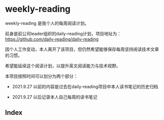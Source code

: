 # weekly-reading

weekly-reading 是我个人的每周阅读计划。

前身是前公司leader组织的daily-reading计划，项目地址为：https://github.com/daily-reading/daily-reading

因个人工作变动，本人离开了该项目，但仍然希望能够保存每周坚持阅读技术文章的习惯。

希望能延续这个阅读计划，以提升英文阅读能力与技术视野。

本项目按照时间可以划分为两个部分：

- 2021.9.27 以前的内容是过去在daily-reading项目中本人读书笔记的历史归档

- 2021.9.27 以后记录本人自己每周的读书笔记

## Index
